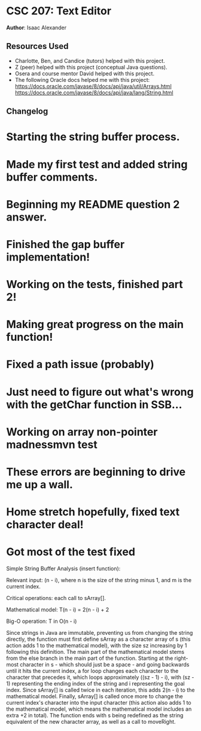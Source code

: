 # CSC 207: Text Editor

**Author**: Isaac Alexander

## Resources Used

+ Charlotte, Ben, and Candice (tutors) helped with this project.
+ Z (peer) helped with this project (conceptual Java questions).
+ Osera and course mentor David helped with this project.
+ The following Oracle docs helped me with this project:
https://docs.oracle.com/javase/8/docs/api/java/util/Arrays.html
https://docs.oracle.com/javase/8/docs/api/java/lang/String.html

## Changelog

# Starting the string buffer process.

# Made my first test and added string buffer comments.

# Beginning my README question 2 answer.

# Finished the gap buffer implementation!

# Working on the tests, finished part 2!

# Making great progress on the main function!

# Fixed a path issue (probably)

# Just need to figure out what's wrong with the getChar function in SSB… 

# Working on array non-pointer madnessmvn test

# These errors are beginning to drive me up a wall.

# Home stretch hopefully, fixed text character deal!

# Got most of the test fixed



Simple String Buffer Analysis (insert function):

Relevant input: (n - i), where n is the size of the string minus 1, and m is the current index.

Critical operations: each call to sArray[].

Mathematical model: T(n - i) = 2(n - i) + 2

Big-O operation: T in O(n - i)


Since strings in Java are immutable, preventing us from changing the string directly, the function must first define sArray as a character array of s (this action adds 1 to the mathematical model), with the size sz increasing by 1 following this definition. The main part of the mathematical model stems from the else branch in the main part of the function. Starting at the right-most character in s - which should just be a space - and going backwards until it hits the current index, a for loop changes each character to the character that precedes it, which loops approximately ((sz - 1) - i), with (sz - 1) representing the ending index of the string and i representing the goal index. Since sArray[] is called twice in each iteration, this adds 2(n - i) to the mathematical model. Finally, sArray[] is called once more to change the current index's character into the input character (this action also adds 1 to the mathematical model, which means the mathematical model includes an extra +2 in total). The function ends with s being redefined as the string equivalent of the new character array, as well as a call to moveRight.